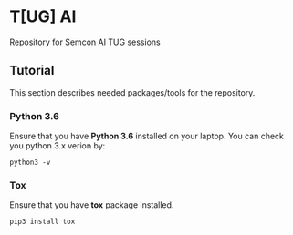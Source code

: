 # T[UG] AI
Repository for Semcon AI TUG sessions

## Tutorial
This section describes needed packages/tools for the repository.

### Python 3.6
Ensure that you have __Python 3.6__ installed on your laptop. You can check you python 3.x verion by:
```
python3 -v
```

### Tox
Ensure that you have __tox__ package installed. 
```
pip3 install tox
```
